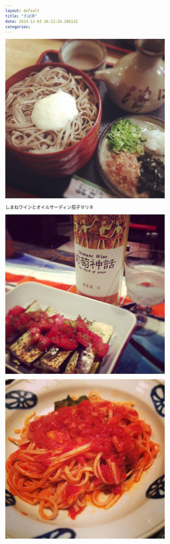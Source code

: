 ```yaml
---
layout: default
title: "そば清"
date: 2014-12-03 16:12:24.286132
categories: 
---
```


![そば清](/assets/images/201407/924442_673150446105628_453800335_n.jpg)

しまねワインとオイルサーディン茄子マリネ

![しまねワインとオイルサーディン茄子マリネ](/assets/images/201407/924863_1475910745985000_491515293_n.jpg)

![](/assets/images/201407/10514064_876656975696761_598758287_n.jpg)


